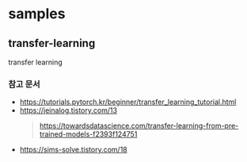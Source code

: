# samples


## transfer-learning
transfer learning

### 참고 문서
- https://tutorials.pytorch.kr/beginner/transfer_learning_tutorial.html
- https://jeinalog.tistory.com/13
  > https://towardsdatascience.com/transfer-learning-from-pre-trained-models-f2393f124751
- https://sims-solve.tistory.com/18
